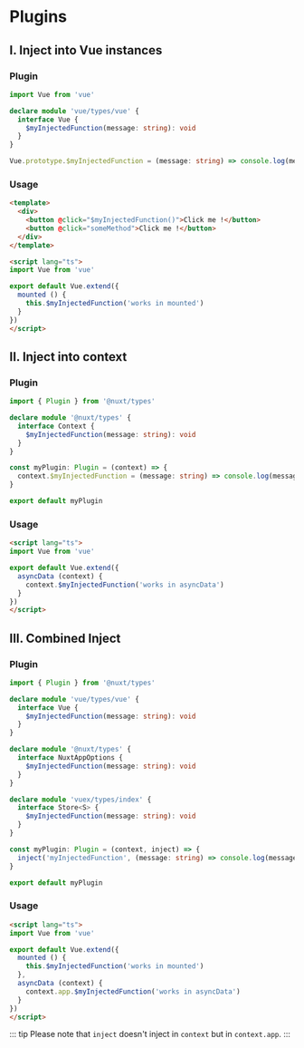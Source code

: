 # Plugins

## I. Inject into Vue instances

### Plugin

```ts
import Vue from 'vue'

declare module 'vue/types/vue' {
  interface Vue {
    $myInjectedFunction(message: string): void
  }
}

Vue.prototype.$myInjectedFunction = (message: string) => console.log(message)
```

### Usage

```html
<template>
  <div>
    <button @click="$myInjectedFunction()">Click me !</button>
    <button @click="someMethod">Click me !</button>
  </div>
</template>

<script lang="ts">
import Vue from 'vue'

export default Vue.extend({
  mounted () {
    this.$myInjectedFunction('works in mounted')
  }
})
</script>
```

## II. Inject into context

### Plugin

```ts
import { Plugin } from '@nuxt/types'

declare module '@nuxt/types' {
  interface Context {
    $myInjectedFunction(message: string): void
  }
}

const myPlugin: Plugin = (context) => {
  context.$myInjectedFunction = (message: string) => console.log(message)
}

export default myPlugin
```

### Usage

```html
<script lang="ts">
import Vue from 'vue'

export default Vue.extend({
  asyncData (context) {
    context.$myInjectedFunction('works in asyncData')
  }
})
</script>
```

## III. Combined Inject

### Plugin

```ts
import { Plugin } from '@nuxt/types'

declare module 'vue/types/vue' {
  interface Vue {
    $myInjectedFunction(message: string): void
  }
}

declare module '@nuxt/types' {
  interface NuxtAppOptions {
    $myInjectedFunction(message: string): void
  }
}

declare module 'vuex/types/index' {
  interface Store<S> {
    $myInjectedFunction(message: string): void
  }
}

const myPlugin: Plugin = (context, inject) => {
  inject('myInjectedFunction', (message: string) => console.log(message))
}

export default myPlugin
```

### Usage

```html
<script lang="ts">
import Vue from 'vue'

export default Vue.extend({
  mounted () {
    this.$myInjectedFunction('works in mounted')
  },
  asyncData (context) {
    context.app.$myInjectedFunction('works in asyncData')
  }
})
</script>
```

::: tip
Please note that `inject` doesn't inject in `context` but in `context.app`. 
:::
